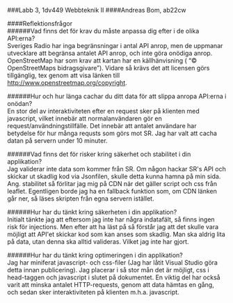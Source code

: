 ###Labb 3, 1dv449 Webbteknik II
####Andreas Bom, ab22cw   
   
####Reflektionsfrågor   
######Vad finns det för krav du måste anpassa dig efter i de olika API:erna?     
Sveriges Radio har inga begränsningar i antal API anrop, men de uppmanar utvecklare att begränsa antalet API anrop, och inte göra onödiga anrop. OpenStreetMap har som krav att kartan har en källhänvisning ( “© OpenStreetMaps bidragsgivare”). Vidare så krävs det att licensen görs tillgänglig, tex genom att visa länken till http://www.openstreetmap.org/copyright.    

######Hur och hur länga cachar du ditt data för att slippa anropa API:erna i onödan?     
En stor del av interaktiviteten efter en request sker på klienten med javascript, vilket innebär att normalanvändaren gör en request/användningstillfälle. Det innebär att antalet användare har betydelse för hur många requsts som görs mot SR. Jag har valt att cacha datan på servern under 10 minuter.    

######Vad finns det för risker kring säkerhet och stabilitet i din applikation?    
Jag validerar inte data som kommer från SR. Om någon hackar SR's API och skickar ut skadlig kod via Jsonfilen, skulle detta kunna hamna på min sida. Ang. stabilitet så förlitar jag mig på CDN när det gäller script och css från leaflet. Egentligen borde jag ha en fallback funktion som, om CDN länken går ner, så läses skripten från egna servern istället.    


######Hur har du tänkt kring säkerheten i din applikation?    
Initialt tänkte jag att eftersom jag inte har några indatafält, så finns ingen risk för injections. Men efter att ha läst på så förstår jag att det skulle vara möjligt att API'et skickar kod som kan anses som skadlig. Man ska aldrig lita på data, utan denna ska alltid valideras. Vilket jag inte har gjort.     

######Hur har du tänkt kring optimeringen i din applikation?    
Jag har miniferat javascript- och css-filer (Jag har låtit Visual Studio göra detta innan publicering). Jag placerar i så stor mån det är möjligt, css i head-taggen och javascript i slutet på dokumentet. En viktig del har också varit att minska antalet HTTP-requests, genom att data hämtas en gång, och sedan sker interaktiviteten på klienten m.h.a. javascript.     
